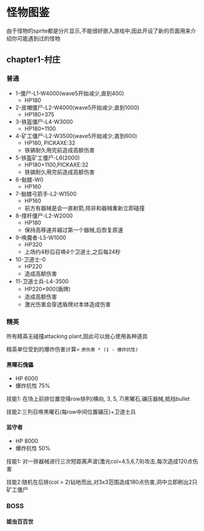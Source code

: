 # 怪物图鉴

由于怪物的sprite都是分片显示,不能很好嵌入游戏中,因此开设了新的页面用来介绍你可能遇到过的怪物



## chapter1-村庄

### 普通

- 1-僵尸-L1-W4000(wave5开始减少,直到400)
  - HP180
- 2-皮帽僵尸-L2-W4000(wave5开始减少,直到1000)
  - HP180+375
- 3-铁盔僵尸-L4-W3000
  - HP180+1100
- 4-矿工僵尸-L2-W3500(wave5开始减少,直到600)
  - HP180, PICKAXE:32
  - 铁镐耐久用完前造成高额伤害
- 5-铁盔矿工僵尸-L6(2000)
  - HP180+1100,PICKAXE:32
  - 铁镐耐久用完前造成高额伤害
- 6-骷髅-W0
  - HP160
- 7-骷髅弓箭手-L2-W1500
  - HP160
  - 前方有器械是会一直射箭,除非和器械重新立即碰撞
- 8-撑杆僵尸-L2-W2000
  - HP180
  - 保持高移速并越过第一个器械,后恢复原速
- 9-唤魔者-L5-W1000
  - HP320
  - 上场约4秒后召唤4个卫道士,之后每24秒
- 10-卫道士-0
  - HP220
  - 造成高额伤害
- 11-卫道士兵-L4-3500
  - HP220+900(盾牌)
  - 造成高额伤害
  - 激光伤害会穿透盾牌对本体造成伤害

### 精英

所有精英无碰撞attacking plant,因此可以放心使用各种道具

精英单位受到的爆炸伤害计算= `原伤害 * (1 - 爆炸抗性)`

#### 黑曜石傀儡

- HP 6000
- 爆炸抗性 75%

技能1: 在场上前排位置空降row排列(横向, 3, 5, 7)黑曜石,碾压器械,抵挡bullet

技能2:三列召唤黑曜石(每row中间位置碾压)+卫道士兵

#### 监守者

- HP 8000
- 爆炸抗性 50%

技能1: 对一排器械进行三次短距离声波(激光col=4,5,6,7,8)攻击,每次造成120点伤害

技能2:随机在后排(col > 2)钻地而出,对3x3范围造成180点伤害,洞中立即刷出2只矿工僵尸

### BOSS

#### 姬虫百百世